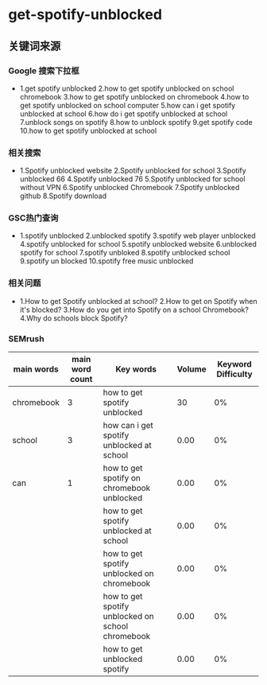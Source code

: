 
# get-spotify-unblocked

## 关键词来源

### Google 搜索下拉框

- 1.get spotify unblocked
2.how to get spotify unblocked on school chromebook
3.how to get spotify unblocked on chromebook
4.how to get spotify unblocked on school computer
5.how can i get spotify unblocked at school
6.how do i get spotify unblocked at school
7.unblock songs on spotify
8.how to unblock spotify
9.get spotify code
10.how to get spotify unblocked at school

### 相关搜索

- 1.Spotify unblocked website
2.Spotify unblocked for school
3.Spotify unblocked 66
4.Spotify unblocked 76
5.Spotify unblocked for school without VPN
6.Spotify unblocked Chromebook
7.Spotify unblocked github
8.Spotify download

### GSC热门查询

- 1.spotify unblocked
2.unblocked spotify
3.spotify web player unblocked
4.spotify unblocked for school
5.spotify unblocked website
6.unblocked spotify for school
7.spotify unbloked
8.spotify unblocked school
9.spotify un blocked
10.spotify free music unblocked

### 相关问题

- 1.How to get Spotify unblocked at school?
2.How to get on Spotify when it's blocked?
3.How do you get into Spotify on a school Chromebook?
4.Why do schools block Spotify?

### SEMrush

| main words | main word count | Key words | Volume | Keyword Difficulty |
| --- | --- | --- | --- | --- |
| chromebook | 3 | how to get spotify unblocked | 30 | 0% |
| school | 3 | how can i get spotify unblocked at school | 0.00 | 0% |
| can | 1 | how to get spotify on chromebook unblocked | 0.00 | 0% |
|  |  | how to get spotify unblocked at school | 0.00 | 0% |
|  |  | how to get spotify unblocked on chromebook | 0.00 | 0% |
|  |  | how to get spotify unblocked on school chromebook | 0.00 | 0% |
|  |  | how to get unblocked spotify | 0.00 | 0% |
